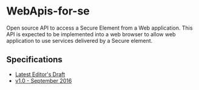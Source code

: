 WebApis-for-se
==============

Open source API to access a Secure Element from a Web application.
This API is expected to be implemented into a web browser to allow web application to use services delivered by a Secure element.

Specifications
--------------

* [Latest Editor's Draft](http://globalplatform.github.io/WebApis-for-SE/doc/editor-draft.html)
* [v1.0 - September 2016](http://globalplatform.github.io/WebApis-for-SE/doc/)

